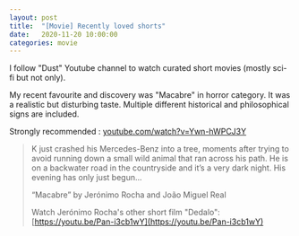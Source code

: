 ```yaml
---
layout: post
title:  "[Movie] Recently loved shorts" 
date:   2020-11-20 10:00:00
categories: movie
---
```


I follow "Dust" Youtube channel to watch curated short movies (mostly sci-fi but not only).

My recent favourite and discovery was "Macabre" in horror category. It was a realistic but disturbing taste. Multiple different historical and philosophical signs are included.

Strongly recommended : [youtube.com/watch?v=Ywn-hWPCJ3Y](https://www.youtube.com/watch?v=Ywn-hWPCJ3Y)

<blockquote>
K just crashed his Mercedes-Benz into a tree, moments after trying to avoid running down a small wild animal that ran across his path. He is on a backwater road in the countryside and it’s a very dark night. His evening has only just begun...

“Macabre” by Jerónimo Rocha and João Miguel Real

Watch Jerónimo Rocha's other short film "Dedalo": [https://youtu.be/Pan-i3cb1wY](https://youtu.be/Pan-i3cb1wY)

</blockquote>
